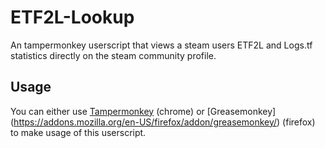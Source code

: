# ETF2L-Lookup
An tampermonkey userscript that views a steam users ETF2L and Logs.tf statistics directly on the steam community profile.

## Usage
You can either use [Tampermonkey](https://www.tampermonkey.net/) (chrome) or [Greasemonkey] (https://addons.mozilla.org/en-US/firefox/addon/greasemonkey/) (firefox) to make usage of this userscript.
